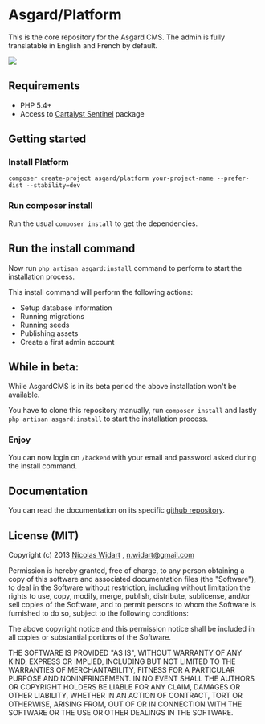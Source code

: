 # Asgard/Platform

This is the core repository for the Asgard CMS. The admin is fully translatable in English and French by default.

![](https://i.cloudup.com/WcLe-ORql4.thumb.png)

## Requirements

* PHP 5.4+
* Access to [Cartalyst Sentinel](https://cartalyst.com/manual/sentinel) package

## Getting started

### Install Platform

```
composer create-project asgard/platform your-project-name --prefer-dist --stability=dev
```

### Run composer install

Run the usual `composer install` to get the dependencies.

## Run the install command

Now run `php artisan asgard:install` command to perform to start the installation process.

This install command will perform the following actions:

- Setup database information
- Running migrations
- Running seeds
- Publishing assets
- Create a first admin account

## While in beta:

While AsgardCMS is in its beta period the above installation won't be available.

You have to clone this repository manually, run `composer install` and lastly `php artisan asgard:install` to start the installation process.



### Enjoy

You can now login on `/backend` with your email and password asked during the install command.


## Documentation

You can read the documentation on its specific [github repository](https://github.com/AsgardCms/Documentation).




## License (MIT)

Copyright (c) 2013 [Nicolas Widart](http://www.nicolaswidart.com) , n.widart@gmail.com

Permission is hereby granted, free of charge, to any person obtaining a copy of this software and associated documentation files (the "Software"), to deal in the Software without restriction, including without limitation the rights to use, copy, modify, merge, publish, distribute, sublicense, and/or sell copies of the Software, and to permit persons to whom the Software is furnished to do so, subject to the following conditions:

The above copyright notice and this permission notice shall be included in all copies or substantial portions of the Software.

THE SOFTWARE IS PROVIDED "AS IS", WITHOUT WARRANTY OF ANY KIND, EXPRESS OR IMPLIED, INCLUDING BUT NOT LIMITED TO THE WARRANTIES OF MERCHANTABILITY, FITNESS FOR A PARTICULAR PURPOSE AND NONINFRINGEMENT. IN NO EVENT SHALL THE AUTHORS OR COPYRIGHT HOLDERS BE LIABLE FOR ANY CLAIM, DAMAGES OR OTHER LIABILITY, WHETHER IN AN ACTION OF CONTRACT, TORT OR OTHERWISE, ARISING FROM, OUT OF OR IN CONNECTION WITH THE SOFTWARE OR THE USE OR OTHER DEALINGS IN THE SOFTWARE.
